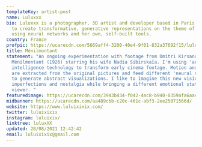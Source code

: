 ```yaml
---
templateKey: artist-post
name: Luluxxx
bio: Luluxxx is a photographer, 3D artist and developer based in Paris, working
  to create transformative, generative representations on the theme of identity,
  using neural networks and her own, self-built tools.
country: France
profpic: https://ucarecdn.com/5669aff4-3200-40e4-9f01-832a37692f15/lulu_500c.gif
title: Ménilmontant
statement: "An ongoing experimentation with footage from Dmitri Kirsanoff's
  Ménilmontant (1926) starring his wife Nadia Sibirskaïa. I'm using 'artificial
  intelligence technology to transform early cinema footage. Motion and shapes
  are extracted from the original pictures and feed different 'neural networks'
  to generate abstract visualizations. I like to imagine this new vision embeds
  imperfections and nostalgia while bringing a different emotional state to the
  viewer. "
featuredimage: https://ucarecdn.com/3943b434-f042-4ac8-b940-0359afa6aae2/main_page_lulu.jpg
midbanner: https://ucarecdn.com/aa489cbb-c20c-461c-abf3-2ee25071566d/
website: https://www.luluixixix.com/
twitter: luluixixix
instagram: luluixix/
linktree: luluxXX
updated: 28/08/2021 12:42:42
email: luluixixix@gmail.com
---
```

